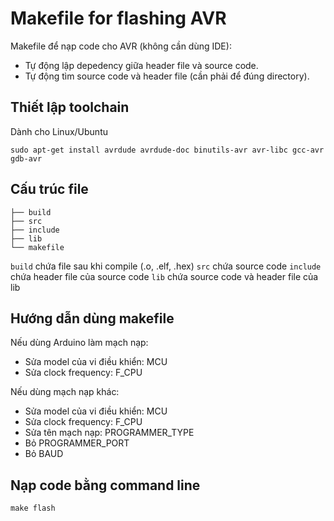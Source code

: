 # Makefile for flashing AVR
Makefile để nạp code cho AVR (không cần dùng IDE):
- Tự động lập depedency giữa header file và source code.
- Tự động tìm source code và header file (cần phải để đúng directory).
## Thiết lập toolchain
Dành cho Linux/Ubuntu
```
sudo apt-get install avrdude avrdude-doc binutils-avr avr-libc gcc-avr gdb-avr
```
## Cấu trúc file
```
├── build
├── src
├── include
├── lib
└── makefile
```
`build` chứa file sau khi compile (.o, .elf, .hex)
`src` chứa source code
`include` chứa header file của source code
`lib` chứa source code và header file của lib
## Hướng dẫn dùng makefile
Nếu dùng Arduino làm mạch nạp:
- Sửa model của vi điều khiển: MCU
- Sửa clock frequency: F_CPU

Nếu dùng mạch nạp khác:
- Sửa model của vi điều khiển: MCU
- Sửa clock frequency: F_CPU
- Sửa tên mạch nạp: PROGRAMMER_TYPE
- Bỏ PROGRAMMER_PORT
- Bỏ BAUD
## Nạp code bằng command line
```
make flash
```
